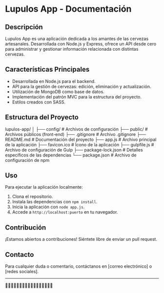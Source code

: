 # Lupulos App - Documentación

## Descripción
Lupulos App es una aplicación dedicada a los amantes de las cervezas artesanales. Desarrollada con Node.js y Express, ofrece un API desde cero para administrar y gestionar información relacionada con distintas cervezas.

## Características Principales
- Desarrollada en Node.js para el backend.
- API para la gestión de cervezas: edición, eliminación y actualización.
- Utilización de MongoDB como base de datos.
- Implementación del patrón MVC para la estructura del proyecto.
- Estilos creados con SASS.

## Estructura del Proyecto

lupulos-app/
│
├── config/              # Archivos de configuración
├── public/              # Archivos públicos (front-end)
├── .gitignore           # Archivo .gitignore
├── README.md            # Documentación del proyecto
├── app.js               # Archivo principal de la aplicación
├── favicon.ico          # Ícono de la aplicación
├── gulpfile.js          # Archivo de configuración de Gulp
├── package-lock.json    # Detalles específicos de las dependencias
└── package.json         # Archivo de configuración de npm

## Uso
Para ejecutar la aplicación localmente:

1. Clona el repositorio.
2. Instala las dependencias con `npm install`.
3. Inicia la aplicación con `node app.js`.
4. Accede a `http://localhost:puerto` en tu navegador.

## Contribución
¡Estamos abiertos a contribuciones! Siéntete libre de enviar un pull request.

## Contacto
Para cualquier duda o comentario, contáctanos en [correo electrónico] o [redes sociales].

---

🍺🍺🍺🍺🍺🍺🍺🍺🍺🍺🍺🍺🍺🍺🍺🍺🍺